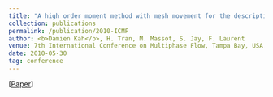 ```yaml
---
title: "A high order moment method with mesh movement for the description of a polydisperse evaporating spray"
collection: publications
permalink: /publication/2010-ICMF
author: <b>Damien Kah</b>, H. Tran, M. Massot, S. Jay, F. Laurent
venue: 7th International Conference on Multiphase Flow, Tampa Bay, USA
date: 2010-05-30
tag: conference
---
```


[[Paper](https://ufdc.ufl.edu/UF00102023/00001/36x)]
<br>
<br>

